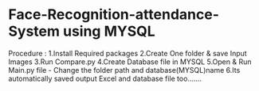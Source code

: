 # Face-Recognition-attendance-System using MYSQL

Procedure :
1.Install Required packages
2.Create One folder & save Input Images
3.Run Compare.py
4.Create Database file in MYSQL
5.Open & Run Main.py file - Change the folder path and database(MYSQL)name
6.Its automatically saved output Excel and database file too.......
